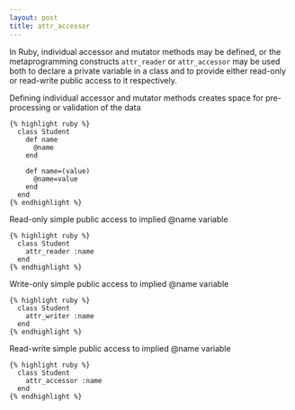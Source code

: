 ```yaml
---
layout: post
title: attr_accessor
---
```


In Ruby, individual accessor and mutator methods may be defined, or the metaprogramming constructs `attr_reader` or `attr_accessor` may be used both to declare a private variable in a class and to provide either read-only or read-write public access to it respectively.

Defining individual accessor and mutator methods creates space for pre-processing or validation of the data

    {% highlight ruby %}
      class Student
        def name
          @name
        end

        def name=(value)
          @name=value
        end
      end
    {% endhighlight %}

Read-only simple public access to implied @name variable

    {% highlight ruby %}
      class Student
        attr_reader :name
      end
    {% endhighlight %}

Write-only simple public access to implied @name variable

    {% highlight ruby %}
      class Student
        attr_writer :name
      end
    {% endhighlight %}

Read-write simple public access to implied @name variable

    {% highlight ruby %}
      class Student
        attr_accessor :name
      end
    {% endhighlight %}

